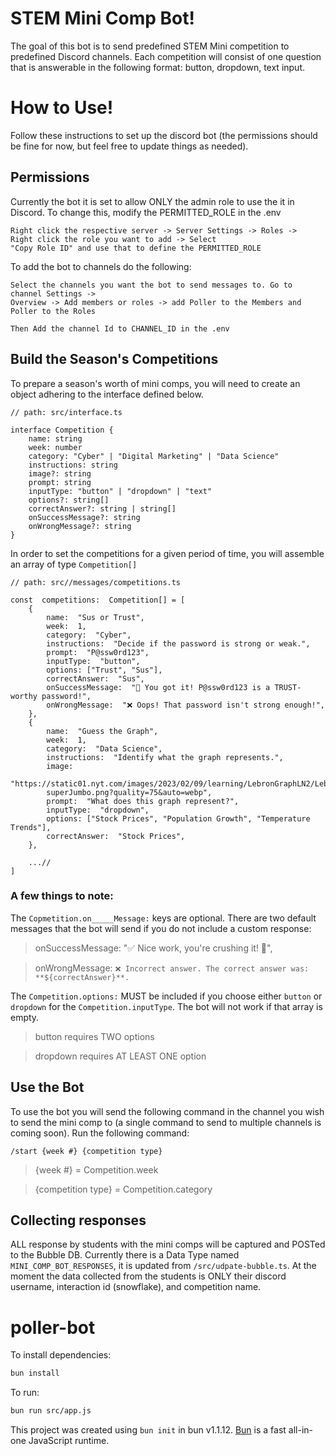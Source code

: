 # STEM Mini Comp Bot!

The goal of this bot is to send predefined STEM Mini competition to predefined Discord channels. Each competition will consist of one question that is answerable in the following format: button, dropdown, text input.

# How to Use!

Follow these instructions to set up the discord bot (the permissions should be fine for now, but feel free to update things as needed).

## Permissions

Currently the bot it is set to allow ONLY the admin role to use the it in Discord. To change this, modify the PERMITTED_ROLE in the .env

    Right click the respective server -> Server Settings -> Roles ->
    Right click the role you want to add -> Select
    "Copy Role ID" and use that to define the PERMITTED_ROLE

To add the bot to channels do the following:

    Select the channels you want the bot to send messages to. Go to channel Settings ->
    Overview -> Add members or roles -> add Poller to the Members and Poller to the Roles

    Then Add the channel Id to CHANNEL_ID in the .env

## Build the Season's Competitions

To prepare a season's worth of mini comps, you will need to create an object adhering to the interface defined below.

```
// path: src/interface.ts

interface Competition {
	name: string
	week: number
	category: "Cyber" | "Digital Marketing" | "Data Science"
	instructions: string
	image?: string
	prompt: string
	inputType: "button" | "dropdown" | "text"
	options?: string[]
	correctAnswer?: string | string[]
	onSuccessMessage?: string
	onWrongMessage?: string
}
```

In order to set the competitions for a given period of time, you will assemble an array of type `Competition[]`

```
// path: src//messages/competitions.ts

const  competitions:  Competition[] = [
	{
		name:  "Sus or Trust",
		week:  1,
		category:  "Cyber",
		instructions:  "Decide if the password is strong or weak.",
		prompt:  "P@ssw0rd123",
		inputType:  "button",
		options: ["Trust", "Sus"],
		correctAnswer:  "Sus",
		onSuccessMessage:  "🎉 You got it! P@ssw0rd123 is a TRUST-worthy password!",
		onWrongMessage:  "❌ Oops! That password isn't strong enough!",
	},
	{
		name:  "Guess the Graph",
		week:  1,
		category:  "Data Science",
		instructions:  "Identify what the graph represents.",
		image:
		"https://static01.nyt.com/images/2023/02/09/learning/LebronGraphLN2/LebronGraphLN2-
		superJumbo.png?quality=75&auto=webp",
		prompt:  "What does this graph represent?",
		inputType:  "dropdown",
		options: ["Stock Prices", "Population Growth", "Temperature Trends"],
		correctAnswer:  "Stock Prices",
	},

	...//
]
```

### A few things to note:
The `Copmetition.on_____Message:` keys are optional. There are two default messages that the bot will send if you do not include a custom response:
> onSuccessMessage:  "✅ Nice work, you're crushing it! 🎉",

> onWrongMessage:  `❌ Incorrect answer. The correct answer was: **${correctAnswer}**.`

The `Competition.options:` MUST be included if you choose either `button` or `dropdown` for the `Competition.inputType`. The bot will not work if that array is empty.

> button requires TWO options

> dropdown requires AT LEAST ONE option

## Use the Bot

To use the bot you will send the following command in the channel you wish to send the mini comp to (a single command to send to multiple channels is coming soon). Run the following command:

    /start {week #} {competition type}

> {week #} = Competition.week

> {competition type} = Competition.category

## Collecting responses

ALL response by students with the mini comps will be captured and POSTed to the Bubble DB. Currently there is a Data Type named `MINI_COMP_BOT_RESPONSES`, it is updated from `/src/udpate-bubble.ts`. At the moment the data collected from the students is ONLY their discord username, interaction id (snowflake), and competition name.

# poller-bot

To install dependencies:

```bash
bun install
```

To run:

```bash
bun run src/app.js
```

This project was created using `bun init` in bun v1.1.12. [Bun](https://bun.sh) is a fast all-in-one JavaScript runtime.
